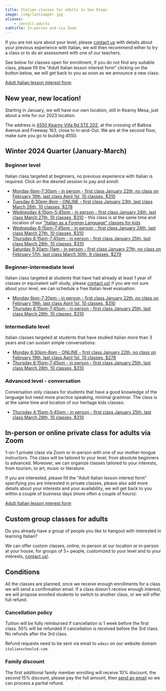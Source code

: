 ```yaml
---
title: Italian classes for adults in San Diego
image: /img/lastsupper.jpg
aliases:
    - /enroll-adults
subtitle: In-person and via Zoom
---
```


If you are not sure about your level, please [contact us](/contact) with details about your previous experience with Italian, we will then recommend either to try a class or to do an assessment with one of our teachers.

See below for classes open for enrollment, if you do not find any suitable class, please fill the "Adult Italian lesson interest form" clicking on the button below,
we will get back to you as soon as we announce a new class:

<div class="tc">
<a href="https://forms.gle/LHR7Htpeb3mQzV838" class="btn raise">Adult Italian lesson interest form</a>
</div>

## New year, new location!

Starting in January, we will have our own location, still in Kearny Mesa, just about a mile for our 2023 location.

The address is [4550 Kearny Villa Rd STE 202](https://maps.app.goo.gl/DSmbWhhoeKjhL1mo8), at the crossing of Balboa Avenue and Freeway 163, close to In-and-Out.
We are at the second floor, make sure you go to building 4550.

## Winter 2024 Quarter (January-March)

### Beginner level

Italian class targeted at beginners, no previous experience with Italian is required. Click on the desired session to pay and enroll:

* [Monday 6pm-7:30pm - in person - first class January 22th, no class on February 19th, last class April 1st, 10 classes, $310](https://link.waveapps.com/x89kfp-gy6avd)
* [Tuesday 6:30pm-8pm - ONLINE - first class January 23th, last class March 26th, 10 classes, $278](https://link.waveapps.com/6z3nzq-qx7ejg)
* [Wednesday 4:15pm-5:45pm - in person - first class January 24th, last class March 27th, 10 classes, $310](https://link.waveapps.com/tej3aw-28dcxw) - this class is at the same time and location of our ["Italian as a Foreign Language" classes for kids](https://www.italianschoolsd.com/news/2023/12/italian-as-a-foreign-language-for-kids/)
* [Wednesday 6:15pm-7:45pm - in person - first class January 24th, last class March 27th, 10 classes, $310](https://link.waveapps.com/kp4ygy-3569za)
* [Thursday 6:15pm-7:45pm - in person - first class January 25th, last class March 28th, 10 classes, $310](https://link.waveapps.com/uybrud-mce334)
* [Saturday 9:30am-11am - in person - first class January 27th, no class on February 17th, last class March 30th, 9 classes, $279](https://link.waveapps.com/jbs3ye-mtddhr)

### Beginner-intermediate level

Italian class targeted at students that have had already at least 1 year of classes or equivalent self-study, please [contact us!](/contact) if you are not sure about your level, we can schedule a free Italian level evaluation:

* [Monday 6pm-7:30pm - in person - first class January 22th, no class on February 19th, last class April 1st, 10 classes, $310](https://link.waveapps.com/u2kdfe-fd7esr)
* [Thursday 6:15pm-7:45pm - in person - first class January 25th, last class March 28th, 10 classes, $310](https://link.waveapps.com/xqucsa-yb967r)

### Intermediate level

Italian classes targeted at students that have studied Italian more than 3 years and can sustain simple conversations:

* [Monday 6:30pm-8pm - ONLINE - first class January 22th, no class on February 19th, last class April 1st, 10 classes, $278](https://link.waveapps.com/wmxn7w-kgb7nd)
* [Thursday 6:15pm-7:45pm - in person - first class January 25th, last class March 28th, 10 classes, $310](https://link.waveapps.com/ekrkq9-fbtt2n)

### Advanced level - conversation

Conversation only classes for students that have a good knowledge of the language but need more practice speaking, minimal grammar. The class is at the same time and location of our heritage kids classes:

* [Thursday 4:15pm-5:45pm - in person - first class January 25th, last class March 28th, 10 classes, $310](https://link.waveapps.com/y6c7dx-xwyyfc)

## In-person or online private class for adults via Zoom

1-on-1 private class via Zoom or in-person with one of our mother-tongue instructors. The class will be tailored to your level, from absolute beginners to advanced. Moreover, we can organize classes tailored to your interests, from tourism, to art, music or literature.

If you are interested, please fill the "Adult Italian lesson interest form" specifying you are interested in private classes, please also add more details about your interests and your availability, we will get back to you within a couple of business days (more often a couple of hours):

<div class="tc">
<a href="https://forms.gle/LHR7Htpeb3mQzV838" class="btn raise">Adult Italian lesson interest form</a>
</div>

## Custom group classes for adults

Do you already have a group of people you like to hangout with interested in learning Italian?

We can offer custom classes, online, in-person at our location or in-person at your house, for groups of 5+ people, customized to your level and to your interests, [contact us!](/contact).

## Conditions

All the classes are planned, once we receive enough enrollments for a class we will send a confirmation email. If a class doesn't receive enough interest, we will propose enrolled students to switch to another class, or we will offer full refund.

### Cancellation policy

Tuition will be fully reimbursed if cancellation is 1 week before the first class.
50% will be refunded if cancellation is received before the 3rd class. No refunds after the 3rd class.

Refund requests need to be sent via email to `admin` on our website domain `italianschoolsd.com`.

### Family discount

The first additional family member enrolling will receive 10% discount, the second 15% discount, please pay the full amount, then [send an email](https://www.italianschoolsd.com/contact/) so we can process a partial refund.
